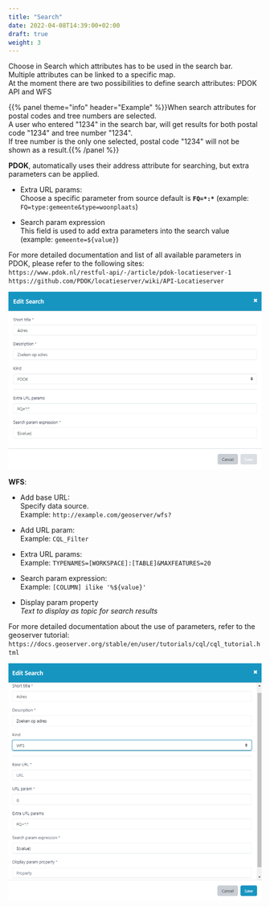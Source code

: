 ```yaml
---
title: "Search"
date: 2022-04-08T14:39:00+02:00
draft: true
weight: 3
---
```




Choose in Search which attributes has to be used in the search bar.&nbsp;  
Multiple attributes can be linked to a specific map.&nbsp;  
At the moment there are two possibilities to define search attributes: PDOK API and WFS

{{% panel theme="info" header="Example" %}}When search attributes for postal codes and tree numbers are selected.&nbsp;  
A user who entered "1234" in the search bar, will get results for both postal code "1234" and tree number "1234".&nbsp;  
If tree number is the only one selected, postal code "1234" will not be shown as a result.{{% /panel %}}




**PDOK**, automatically uses their address attribute for searching, but extra parameters can be applied.
- Extra URL params:&nbsp;  
Choose a specific parameter from source default is **`FQ=*:*`** (example: `FQ=type:gemeente&type=woonplaats`)

- Search param expression&nbsp;  
This field is used to add extra parameters into the search value (example: `gemeente=${value}`)

For more detailed documentation and list of all available parameters in PDOK, please refer to the following sites: &nbsp;  
`https://www.pdok.nl/restful-api/-/article/pdok-locatieserver-1`&nbsp;  
`https://github.com/PDOK/locatieserver/wiki/API-Locatieserver`

![PDOK_search.PNG](https://github.com/mapgallery/manual/blob/main/static/images/PDOK_search.PNG?raw=true)


**WFS**:
- Add base URL:&nbsp;  
Specify data source.&nbsp;  
Example: `http://example.com/geoserver/wfs?`

- Add URL param:&nbsp;  
Example: `CQL_Filter`

- Extra URL params:&nbsp;  
Example: `TYPENAMES=[WORKSPACE]:[TABLE]&MAXFEATURES=20`

- Search param expression: &nbsp;  
Example: `[COLUMN] ilike '%${value}'`

- Display param property&nbsp;  
*Text to display as topic for search results*

For more detailed documentation about the use of parameters, refer to the geoserver tutorial:&nbsp;  
`https://docs.geoserver.org/stable/en/user/tutorials/cql/cql_tutorial.html`

![WFS_search.PNG](https://github.com/mapgallery/manual/blob/main/static/images/WFS_search.PNG?raw=true)